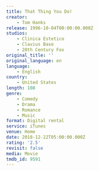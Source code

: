 ```yaml
---
title: That Thing You Do!
creator:
    - Tom Hanks
release: 1996-10-04T00:00:00.000Z
studios:
    - Clinica Estetico
    - Clavius Base
    - 20th Century Fox
original_title: ''
original_language: en
language:
    - English
country:
    - United States
length: 108
genre:
    - Comedy
    - Drama
    - Romance
    - Music
format: Digital rental
service: iTunes
venue: Home
date: 2018-12-22T05:00:00.000Z
rating: '2.5'
revisit: false
media: Movie
tmdb_id: 9591
---
```



